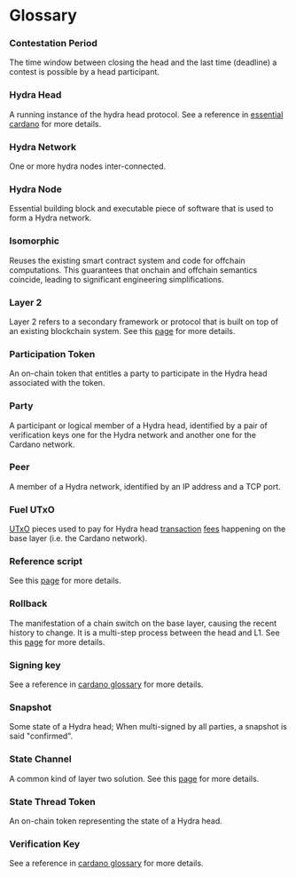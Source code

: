 # Glossary

### Contestation Period
The time window between closing the head and the last time (deadline) a contest is possible by a head participant.

### Hydra Head
A running instance of the hydra head protocol. See a reference in [essential cardano](https://www.essentialcardano.io/glossary/hydra-head) for more details.

### Hydra Network
One or more hydra nodes inter-connected.

### Hydra Node
Essential building block and executable piece of software that is used to form a Hydra network.

### Isomorphic
Reuses the existing smart contract system and code for offchain computations. This guarantees that onchain and offchain semantics coincide, leading to significant engineering simplifications.

### Layer 2
Layer 2 refers to a secondary framework or protocol that is built on top of an existing blockchain system. See this [page](/core-concepts/layer-two) for more details.

### Participation Token
An on-chain token that entitles a party to participate in the Hydra head associated with the token.

### Party
A participant or logical member of a Hydra head, identified by a pair of verification keys one for the Hydra network and another one for the Cardano network.

### Peer
A member of a Hydra network, identified by an IP address and a TCP port.

### Fuel UTxO
[UTxO](https://docs.cardano.org/glossary/#utxo) pieces used to pay for Hydra head [transaction](https://docs.cardano.org/glossary/#transaction) [fees](https://docs.cardano.org/glossary/#fee) happening on the base layer (i.e. the Cardano network).

### Reference script
See this [page](./quickstart#reference-scripts) for more details.

### Rollback
The manifestation of a chain switch on the base layer, causing the recent history to change. It is a multi-step process between the head and L1. See this [page](/core-concepts/rollbacks) for more details.

### Signing key
See a reference in [cardano glossary](https://docs.cardano.org/glossary/#keypair) for more details.

### Snapshot
Some state of a Hydra head; When multi-signed by all parties, a snapshot is said "confirmed".

### State Channel
A common kind of layer two solution. See this [page](/core-concepts/layer-two#state-channels) for more details.

### State Thread Token
An on-chain token representing the state of a Hydra head.

### Verification Key
See a reference in [cardano glossary](https://docs.cardano.org/glossary/#keypair) for more details.
